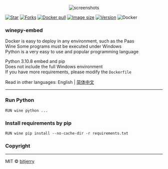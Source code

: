<p align="center"><img src="https://cdn.jsdelivr.net/gh/bitjerry/wine-python@main/img/logo.png" alt="screenshots"></p>

[![Star](https://img.shields.io/github/stars/bitjerry/wine-python?logo=github&style=flat-square)](https://github.com/bitjerry/wine-python)
[![Forks](https://img.shields.io/github/forks/bitjerry/wine-python?logo=github&style=flat-square)](https://github.com/bitjerry/wine-python)
[![Docker pull](https://img.shields.io/docker/pulls/idiotdocker/winepy-embed?logo=docker&style=flat-square)](https://hub.docker.com/r/idiotdocker/winepy-embed)
[![Image size](https://img.shields.io/docker/image-size/idiotdocker/winepy-embed?logo=docker&style=flat-square)](https://hub.docker.com/r/idiotdocker/winepy-embed)
[![Version](https://img.shields.io/docker/v/idiotdocker/winepy-embed?logo=docker&sort=semver&style=flat-square)](https://hub.docker.com/r/idiotdocker/winepy-embed)
![Docker](https://img.shields.io/github/license/bitjerry/wine-python?style=flat-square)  

### winepy-embed

Docker is easy to deploy in any environment, such as the Paas  
Wine Some programs must be executed under Windows  
Python is a very easy to use and popular programming language

Python 3.10.8 embed and pip  
Does not include the full Windows environment  
If you have more requirements, please modify the `Dockerfile`

Read in other languages: English | [简体中文](https://github.com/bitjerry/wine-python/blob/main/README.zh_cn.md)

---

### Run Python
```shell
RUN wine python ...
```

### Install requirements by pip
```shell
RUN wine pip install --no-cache-dir -r requirements.txt
```

### Copyright

---
MIT © [bitjerry](https://github.com/bitjerry/wine-python/blob/main/LICENSE)
